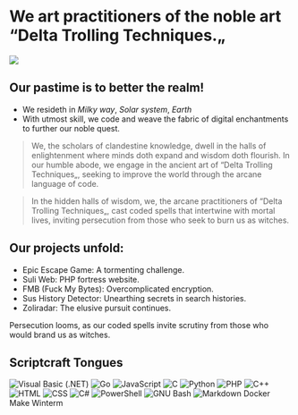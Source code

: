 # We art practitioners of the noble art “Delta Trolling Techniques.„

![](https://komarev.com/ghpvc/?username=Delta-Trolling-Technologies&color=grey&style=flat-square&label=Visage+Glimpses&abbreviated=true)

## Our pastime is to better the realm!

* We resideth in *Milky way*, *Solar system*, *Earth*
* With utmost skill, we code and weave the fabric of digital enchantments to further our noble quest.

> We, the scholars of clandestine knowledge, dwell in the halls of enlightenment where minds doth expand and wisdom doth flourish. In our humble abode, we engage in the ancient art of “Delta Trolling Techniques„, seeking to improve the world through the arcane language of code.

> In the hidden halls of wisdom, we, the arcane practitioners of “Delta Trolling Techniques„, cast coded spells that intertwine with mortal lives, inviting persecution from those who seek to burn us as witches.

## Our projects unfold:
* Epic Escape Game: A tormenting challenge.
* Suli Web: PHP fortress website.
* FMB (Fuck My Bytes): Overcomplicated encryption.
* Sus History Detector: Unearthing secrets in search histories.
* Zoliradar: The elusive pursuit continues.

Persecution looms, as our coded spells invite scrutiny from those who would brand us as witches.

## Scriptcraft Tongues

![Visual Basic (.NET)](https://img.shields.io/badge/-512bd4?style=flat-square&logo=visualbasic&logoColor=ffffff&link=https%3A%2F%2Fen.m.wikipedia.org%2Fwiki%2FVisual_Basic_(.NET)&link=https%3A%2F%2Fen.m.wikipedia.org%2Fwiki%2FVisual_Basic_(.NET))
![Go](https://img.shields.io/badge/-00add8?style=flat-square&logo=go&logoColor=ffffff&link=https%3A%2F%2Fen.m.wikipedia.org%2Fwiki%2FGo_(programming_language))
![JavaScript](https://img.shields.io/badge/-f7df1e?style=flat-square&logo=javascript&logoColor=000000&link=https%3A%2F%2Fen.m.wikipedia.org%2Fwiki%2FJavaScript)
![C](https://img.shields.io/badge/-a8b9cc?style=flat-square&logo=c&logoColor=000000&link=https%3A%2F%2Fen.m.wikipedia.org%2Fwiki%2FC_(programming_language))
![Python](https://img.shields.io/badge/-3776ab?style=flat-square&logo=python&logoColor=ffffff&link=https%3A%2F%2Fen.m.wikipedia.org%2Fwiki%2FPython_(programming_language))
![PHP](https://img.shields.io/badge/-777bb4?style=flat-square&logo=php&logoColor=ffffff&link=https%3A%2F%2Fen.m.wikipedia.org%2Fwiki%2FPHP)
![C++](https://img.shields.io/badge/-00599c?style=flat-square&logo=cplusplus&logoColor=ffffff&link=https%3A%2F%2Fen.m.wikipedia.org%2Fwiki%2FC%252B%252B)
![HTML](https://img.shields.io/badge/-e34f26?style=flat-square&logo=html5&logoColor=ffffff&link=https%3A%2F%2Fen.m.wikipedia.org%2Fwiki%2FHTML)
![CSS](https://img.shields.io/badge/-1572b6?style=flat-square&logo=css3&logoColor=ffffff&link=https%3A%2F%2Fen.m.wikipedia.org%2Fwiki%2FCSS)
![C#](https://img.shields.io/badge/-512bd4?style=flat-square&logo=csharp&logoColor=ffffff&link=https%3A%2F%2Fen.m.wikipedia.org%2Fwiki%2FC_Sharp_(programming_language))
![PowerShell](https://img.shields.io/badge/-5391fe?style=flat-square&logo=powershell&logoColor=ffffff&link=https%3A%2F%2Fen.m.wikipedia.org%2Fwiki%2FPowerShell)
![GNU Bash](https://img.shields.io/badge/-4eaa25?style=flat-square&logo=gnubash&logoColor=ffffff&link=https%3A%2F%2Fen.m.wikipedia.org%2Fwiki%2FBash_(Unix_shell))
![Markdown](https://img.shields.io/badge/-000000?style=flat-square&logo=markdown&logoColor=ffffff&link=https%3A%2F%2Fen.m.wikipedia.org%2Fwiki%2FMarkdown)
Docker
Make
Winterm
